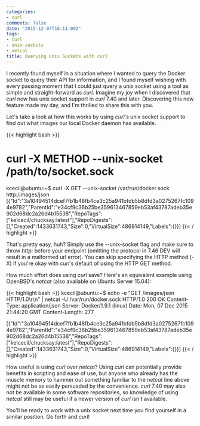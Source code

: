 ```yaml
---
categories: 
- curl
comments: false
date: "2015-12-07T16:11:00Z"
tags:
- curl
- unix-sockets
- netcat
title: Querying Unix Sockets with curl
---
```


I recently found myself in a situation where I wanted to query the Docker socket to query their API for information, and I found myself wishing with every passing moment that I could just query a unix socket using a tool as simple and straight-forward as *curl*. Imagine my joy when I discovered that *curl* now has unix socket support in *curl* 7.40 and later. Discovering this new feature made my day, and I'm thrilled to share this with you.

Let's take a look at how this works by using *curl*'s unix socket support to find out what images our local Docker daemon has available.

{{< highlight bash >}}
# curl -X METHOD --unix-socket /path/to/socket.sock <endpoint>
kcecil@ubuntu:~$ curl -X GET --unix-socket /var/run/docker.sock http:/images/json
[{"Id":"3a10494514dcef7fb1b48fb4ce3c25a941bfdb5b8dfd3a0275267fc1094e9782","ParentId":"e34cf9c36b25be359613467859eb53af43787adeb35e902d68dc2a26d4b15538","RepoTags":["kelcecil/chucksay:latest"],"RepoDigests":[],"Created":1433631743,"Size":0,"VirtualSize":486914149,"Labels":{}}]
{{< / highlight >}}

That's pretty easy, huh? Simply use the --unix-socket flag and make sure to throw *http:* before your endpoint (omitting the protocol in 7.46 DEV will result in a malformed url error). You can skip specifying the HTTP method (-X) if you're okay with *curl*'s default of using the HTTP GET method.

How much effort does using *curl* save? Here's an equivalent example using OpenBSD's *netcat* (also available on Ubuntu Server 15.04):

{{< highlight bash >}}
kcecil@ubuntu:~$ echo -e "GET /images/json HTTP/1.0\r\n" | netcat -U /var/run/docker.sock
HTTP/1.0 200 OK
Content-Type: application/json
Server: Docker/1.9.1 (linux)
Date: Mon, 07 Dec 2015 21:44:20 GMT
Content-Length: 277

[{"Id":"3a10494514dcef7fb1b48fb4ce3c25a941bfdb5b8dfd3a0275267fc1094e9782","ParentId":"e34cf9c36b25be359613467859eb53af43787adeb35e902d68dc2a26d4b15538","RepoTags":["kelcecil/chucksay:latest"],"RepoDigests":[],"Created":1433631743,"Size":0,"VirtualSize":486914149,"Labels":{}}]
{{< / highlight >}}

How useful is using *curl* over *netcat*? Using *curl* can potentially provide benefits in scripting and ease of use, but anyone who already has the muscle memory to hammer out something familiar to the *netcat* line above might not be as easily persuaded by the convenience. *curl* 7.40 may also not be available in some software repositories, so knowledge of using *netcat* still may be useful if a newer version of *curl* isn't available.

You'll be ready to work with a unix socket next time you find yourself in a similar position. Go forth and *curl*!
